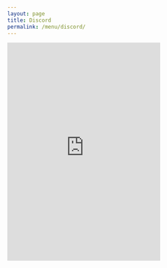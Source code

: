 ```yaml
---
layout: page
title: Discord
permalink: /menu/discord/
---
```


<iframe src="https://discordapp.com/widget?id=719561097404874813&theme=light" width="350" height="500" allowtransparency="true" frameborder="0"></iframe>
